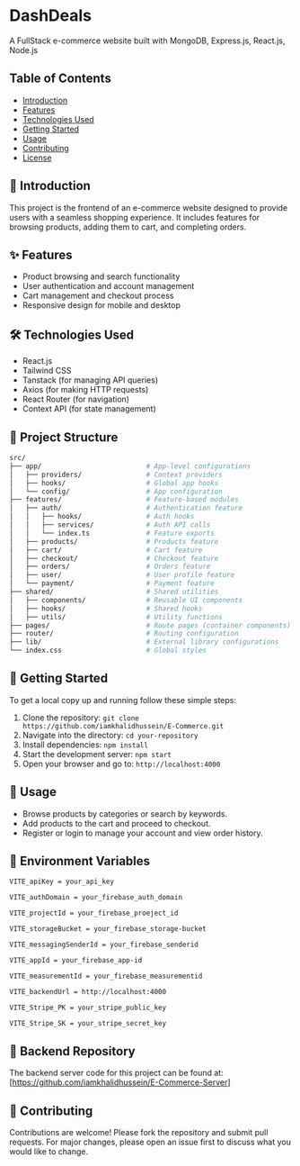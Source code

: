 # DashDeals

A FullStack e-commerce website built with MongoDB, Express.js, React.js, Node.js

## Table of Contents

- [Introduction](#introduction)
- [Features](#features)
- [Technologies Used](#technologies-used)
- [Getting Started](#getting-started)
- [Usage](#usage)
- [Contributing](#contributing)
- [License](#license)

## 📖 Introduction

This project is the frontend of an e-commerce website designed to provide users with a seamless shopping experience. It includes features for browsing products, adding them to cart, and completing orders.

## ✨ Features

- Product browsing and search functionality
- User authentication and account management
- Cart management and checkout process
- Responsive design for mobile and desktop

## 🛠️ Technologies Used

- React.js
- Tailwind CSS
- Tanstack (for managing API queries)
- Axios (for making HTTP requests)
- React Router (for navigation)
- Context API (for state management)

## 📁 Project Structure

```bash
src/
├── app/                          # App-level configurations
│   ├── providers/                # Context providers
│   ├── hooks/                    # Global app hooks
│   └── config/                   # App configuration
├── features/                     # Feature-based modules
│   ├── auth/                     # Authentication feature
│   │   ├── hooks/                # Auth hooks
│   │   ├── services/             # Auth API calls
│   │   └── index.ts              # Feature exports
│   ├── products/                 # Products feature
│   ├── cart/                     # Cart feature
│   ├── checkout/                 # Checkout feature
│   ├── orders/                   # Orders feature
│   ├── user/                     # User profile feature
│   └── payment/                  # Payment feature
├── shared/                       # Shared utilities
│   ├── components/               # Reusable UI components
│   ├── hooks/                    # Shared hooks
│   ├── utils/                    # Utility functions
├── pages/                        # Route pages (container components)
├── router/                       # Routing configuration
├── lib/                          # External library configurations
└── index.css                     # Global styles
```


## 🚀 Getting Started

To get a local copy up and running follow these simple steps:

1. Clone the repository: ```git clone https://github.com/iamkhalidhussein/E-Commerce.git```
2. Navigate into the directory: ```cd your-repository```
3. Install dependencies: `npm install`
4. Start the development server: ```npm start```
5. Open your browser and go to: ```http://localhost:4000```

## 🧩 Usage

- Browse products by categories or search by keywords.
- Add products to the cart and proceed to checkout.
- Register or login to manage your account and view order history.

## 🔐 Environment Variables
```
VITE_apiKey = your_api_key
```
```
VITE_authDomain = your_firebase_auth_domain
```
```
VITE_projectId = your_firebase_proeject_id
```
```
VITE_storageBucket = your_firebase_storage-bucket
```
```
VITE_messagingSenderId = your_firebase_senderid
```
```
VITE_appId = your_firebase_app-id
```
```
VITE_measurementId = your_firebase_measurementid
```
```
VITE_backendUrl = http://localhost:4000
```
```
VITE_Stripe_PK = your_stripe_public_key
```
```
VITE_Stripe_SK = your_stripe_secret_key
```

## 🔗 Backend Repository

The backend server code for this project can be found at: [https://github.com/iamkhalidhussein/E-Commerce-Server]

## 🤝 Contributing

Contributions are welcome! Please fork the repository and submit pull requests. For major changes, please open an issue first to discuss what you would like to change.